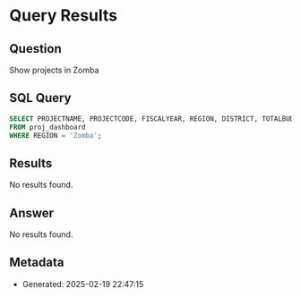 # Query Results

## Question
Show projects in Zomba

## SQL Query
```sql
SELECT PROJECTNAME, PROJECTCODE, FISCALYEAR, REGION, DISTRICT, TOTALBUDGET, PROJECTSTATUS, PROJECTSECTOR 
FROM proj_dashboard 
WHERE REGION = 'Zomba';
```

## Results
No results found.

## Answer
No results found.

## Metadata
- Generated: 2025-02-19 22:47:15
